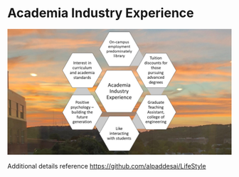 # Academia Industry Experience

![image](AcademiaIndustryExperience.jpg)

Additional details reference https://github.com/alpaddesai/LifeStyle
